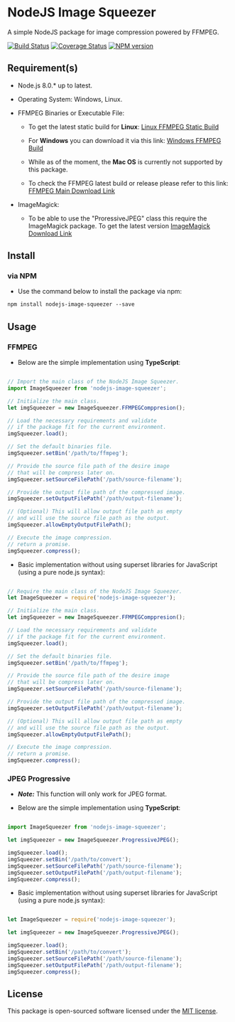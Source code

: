 # NodeJS Image Squeezer

A simple NodeJS package for image compression powered by FFMPEG.

[![Build Status](https://img.shields.io/travis/LordDashMe/nodejs-image-squeezer/master.svg?style=flat-square)](https://travis-ci.org/LordDashMe/nodejs-image-squeezer) [![Coverage Status](https://img.shields.io/coveralls/LordDashMe/nodejs-image-squeezer/master.svg?style=flat-square)](https://coveralls.io/github/LordDashMe/nodejs-image-squeezer?branch=master) [![NPM version](https://img.shields.io/npm/v/nodejs-image-squeezer.svg?style=flat-square)](https://www.npmjs.com/package/nodejs-image-squeezer)

## Requirement(s)

- Node.js 8.0.* up to latest.

- Operating System: Windows, Linux.

- FFMPEG Binaries or Executable File:

  - To get the latest static build for **Linux**: [Linux FFMPEG Static Build](https://johnvansickle.com/ffmpeg/)

  - For **Windows** you can download it via this link: [Windows FFMPEG Build](https://ffmpeg.zeranoe.com/builds/)

  - While as of the moment, the **Mac OS** is currently not supported by this package.

  - To check the FFMPEG latest build or release please refer to this link: [FFMPEG Main Download Link](https://ffmpeg.org/download.html)

- ImageMagick:

  - To be able to use the "ProressiveJPEG" class this require the ImageMagick package. To get the latest version [ImageMagick Download Link](https://imagemagick.org/script/download.php)

## Install

### via NPM

- Use the command below to install the package via npm:

```txt
npm install nodejs-image-squeezer --save
```

## Usage

### FFMPEG

- Below are the simple implementation using **TypeScript**:

```ts

// Import the main class of the NodeJS Image Squeezer.
import ImageSqueezer from 'nodejs-image-squeezer';

// Initialize the main class.
let imgSqueezer = new ImageSqueezer.FFMPEGComppresion();

// Load the necessary requirements and validate
// if the package fit for the current environment.
imgSqueezer.load();

// Set the default binaries file.
imgSqueezer.setBin('/path/to/ffmpeg');

// Provide the source file path of the desire image
// that will be compress later on.
imgSqueezer.setSourceFilePath('/path/source-filename');

// Provide the output file path of the compressed image.
imgSqueezer.setOutputFilePath('/path/output-filename');

// (Optional) This will allow output file path as empty
// and will use the source file path as the output.
imgSqueezer.allowEmptyOutputFilePath();

// Execute the image compression.
// return a promise.
imgSqueezer.compress();
```

- Basic implementation without using superset libraries for JavaScript (using a pure node.js syntax):

```js

// Require the main class of the NodeJS Image Squeezer.
let ImageSqueezer = require('nodejs-image-squeezer');

// Initialize the main class.
let imgSqueezer = new ImageSqueezer.FFMPEGComppresion();

// Load the necessary requirements and validate
// if the package fit for the current environment.
imgSqueezer.load();

// Set the default binaries file.
imgSqueezer.setBin('/path/to/ffmpeg');

// Provide the source file path of the desire image
// that will be compress later on.
imgSqueezer.setSourceFilePath('/path/source-filename');

// Provide the output file path of the compressed image.
imgSqueezer.setOutputFilePath('/path/output-filename');

// (Optional) This will allow output file path as empty
// and will use the source file path as the output.
imgSqueezer.allowEmptyOutputFilePath();

// Execute the image compression.
// return a promise.
imgSqueezer.compress();
```

### JPEG Progressive

- ***Note:*** This function will only work for JPEG format.

- Below are the simple implementation using **TypeScript**:

```ts

import ImageSqueezer from 'nodejs-image-squeezer';

let imgSqueezer = new ImageSqueezer.ProgressiveJPEG();

imgSqueezer.load();
imgSqueezer.setBin('/path/to/convert');
imgSqueezer.setSourceFilePath('/path/source-filename');
imgSqueezer.setOutputFilePath('/path/output-filename');
imgSqueezer.compress();
```

- Basic implementation without using superset libraries for JavaScript (using a pure node.js syntax):

```js

let ImageSqueezer = require('nodejs-image-squeezer');

let imgSqueezer = new ImageSqueezer.ProgressiveJPEG();

imgSqueezer.load();
imgSqueezer.setBin('/path/to/convert');
imgSqueezer.setSourceFilePath('/path/source-filename');
imgSqueezer.setOutputFilePath('/path/output-filename');
imgSqueezer.compress();
```

## License

This package is open-sourced software licensed under the [MIT license](https://opensource.org/licenses/MIT).
